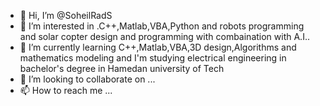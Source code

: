 - 👋 Hi, I’m @SoheilRadS
- 👀 I’m interested in .C++,Matlab,VBA,Python and robots programming and solar copter design and programming with combaination with A.I..
- 🌱 I’m currently learning C++,Matlab,VBA,3D design,Algorithms and mathematics modeling and I'm studying electrical engineering in bachelor's degree in Hamedan university of Tech
- 💞️ I’m looking to collaborate on ...
- 📫 How to reach me ...

<!---
SoheilRadS/SoheilRadS is a ✨ special ✨ repository because its `README.md` (this file) appears on your GitHub profile.
You can click the Preview link to take a look at your changes.
--->
